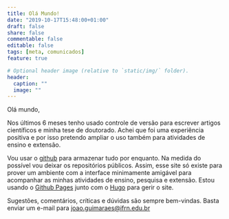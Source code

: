 ```yaml
---
title: Olá Mundo!
date: "2019-10-17T15:48:00+01:00"
draft: false
share: false
commentable: false
editable: false
tags: [meta, comunicados]
feature: true

# Optional header image (relative to `static/img/` folder).
header:
  caption: ""
  image: ""
---
```


Olá mundo,

Nos últimos 6 meses tenho usado controle de versão para escrever artigos científicos e minha tese de doutorado. Achei que foi uma experiência positiva e por isso pretendo ampliar o uso também para atividades de ensino e extensão.

Vou usar o [github](https://github.com/jp-guimaraes) para armazenar tudo por enquanto. Na medida do possível vou deixar os repositórios públicos. Assim, esse site só existe para prover um ambiente com a interface minimamente amigável para acompanhar as minhas atividades de ensino, pesquisa e extensão. Estou usando o [Github Pages](https://pages.github.com/) junto com o [Hugo](https://gohugo.io/) para gerir o site.

Sugestões, comentários, críticas e dúvidas são sempre bem-vindas. Basta enviar um e-mail para <joao.guimaraes@ifrn.edu.br>

